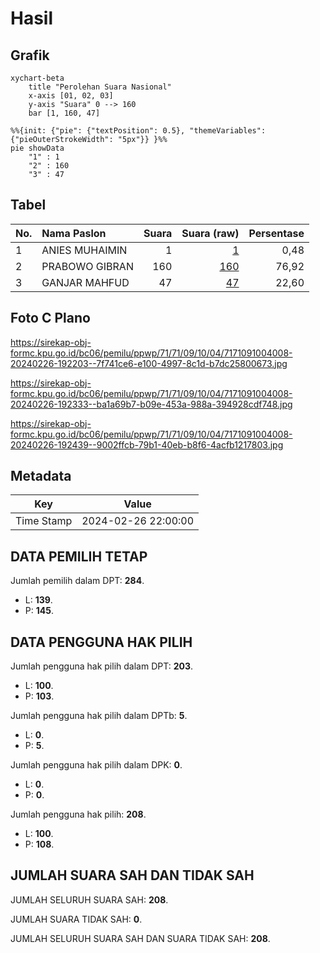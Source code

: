 # Hasil

## Grafik

```mermaid
xychart-beta
    title "Perolehan Suara Nasional"
    x-axis [01, 02, 03]
    y-axis "Suara" 0 --> 160
    bar [1, 160, 47]
```

```mermaid
%%{init: {"pie": {"textPosition": 0.5}, "themeVariables": {"pieOuterStrokeWidth": "5px"}} }%%
pie showData
    "1" : 1
    "2" : 160
    "3" : 47
```

## Tabel

| No. | Nama Paslon    | Suara | Suara (raw) | Persentase |
|:--- |:-------------- | -----:| -----------:| ----------:|
| 1   | ANIES MUHAIMIN | 1     | [1][p-1]    | 0,48       |
| 2   | PRABOWO GIBRAN | 160   | [160][p-2]  | 76,92      |
| 3   | GANJAR MAHFUD  | 47    | [47][p-3]   | 22,60      |


[p-1]: https://github.com/gigit-pemilu/pemilu-2024/blob/main/pilpres/hitung-suara/sub/71-sulawesi-utara/sub/71-kota-manado/sub/09-malalayang/sub/1004-batu-kota/sub/008-tps/sub/paslon-1.txt
[p-2]: https://github.com/gigit-pemilu/pemilu-2024/blob/main/pilpres/hitung-suara/sub/71-sulawesi-utara/sub/71-kota-manado/sub/09-malalayang/sub/1004-batu-kota/sub/008-tps/sub/paslon-2.txt
[p-3]: https://github.com/gigit-pemilu/pemilu-2024/blob/main/pilpres/hitung-suara/sub/71-sulawesi-utara/sub/71-kota-manado/sub/09-malalayang/sub/1004-batu-kota/sub/008-tps/sub/paslon-3.txt

## Foto C Plano

https://sirekap-obj-formc.kpu.go.id/bc06/pemilu/ppwp/71/71/09/10/04/7171091004008-20240226-192203--7f741ce6-e100-4997-8c1d-b7dc25800673.jpg

https://sirekap-obj-formc.kpu.go.id/bc06/pemilu/ppwp/71/71/09/10/04/7171091004008-20240226-192333--ba1a69b7-b09e-453a-988a-394928cdf748.jpg

https://sirekap-obj-formc.kpu.go.id/bc06/pemilu/ppwp/71/71/09/10/04/7171091004008-20240226-192439--9002ffcb-79b1-40eb-b8f6-4acfb1217803.jpg


## Metadata

| Key        | Value               |
| ---------- | ------------------- |
| Time Stamp | 2024-02-26 22:00:00 |


## DATA PEMILIH TETAP

Jumlah pemilih dalam DPT: **284**.
 * L: **139**.
 * P: **145**.

## DATA PENGGUNA HAK PILIH

Jumlah pengguna hak pilih dalam DPT: **203**.
 * L: **100**.
 * P: **103**.

Jumlah pengguna hak pilih dalam DPTb: **5**.
 * L: **0**.
 * P: **5**.

Jumlah pengguna hak pilih dalam DPK: **0**.
 * L: **0**.
 * P: **0**.

Jumlah pengguna hak pilih: **208**.
 * L: **100**.
 * P: **108**.

## JUMLAH SUARA SAH DAN TIDAK SAH

JUMLAH SELURUH SUARA SAH: **208**.

JUMLAH SUARA TIDAK SAH: **0**.

JUMLAH SELURUH SUARA SAH DAN SUARA TIDAK SAH: **208**.


